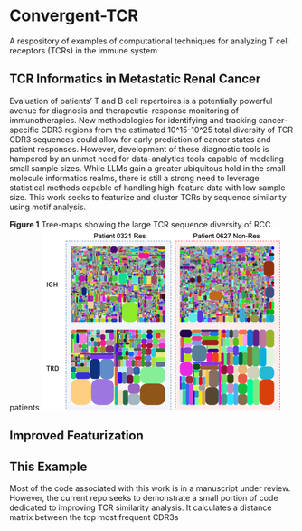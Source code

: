# Convergent-TCR
A respository of examples of computational techniques for analyzing T cell receptors (TCRs) in the immune system

## TCR Informatics in Metastatic Renal Cancer
Evaluation of patients’ T and B cell repertoires is a potentially powerful avenue for diagnosis and therapeutic-response monitoring of immunotherapies. New methodologies for identifying and tracking cancer-specific CDR3 regions from the estimated 10^15-10^25 total diversity of TCR CDR3 sequences could allow for early prediction of cancer states and patient responses. However, development of these diagnostic tools is hampered by an unmet need for data-analytics tools capable of modeling small sample sizes. While LLMs gain a greater ubiquitous hold in the small molecule informatics realms, there is still a strong need to leverage statistical methods capable of handling high-feature data with low sample size. This work seeks to featurize and cluster TCRs by sequence similarity using motif analysis.

**Figure 1** Tree-maps showing the large TCR sequence diversity of RCC patients
![Tree Maps showing sequence diversity two patient T cell repertoires](https://github.com/JenniferBone/convergent-TCR/blob/2236649463b61055bab2e2c29bf9512c168558d8/figures/Tree_maps.png)

## Improved Featurization


## This Example
Most of the code associated with this work is in a manuscript under review. However, the current repo seeks to demonstrate a small portion of code dedicated to improving TCR similarity analysis. It calculates a distance matrix between the top most frequent CDR3s  
